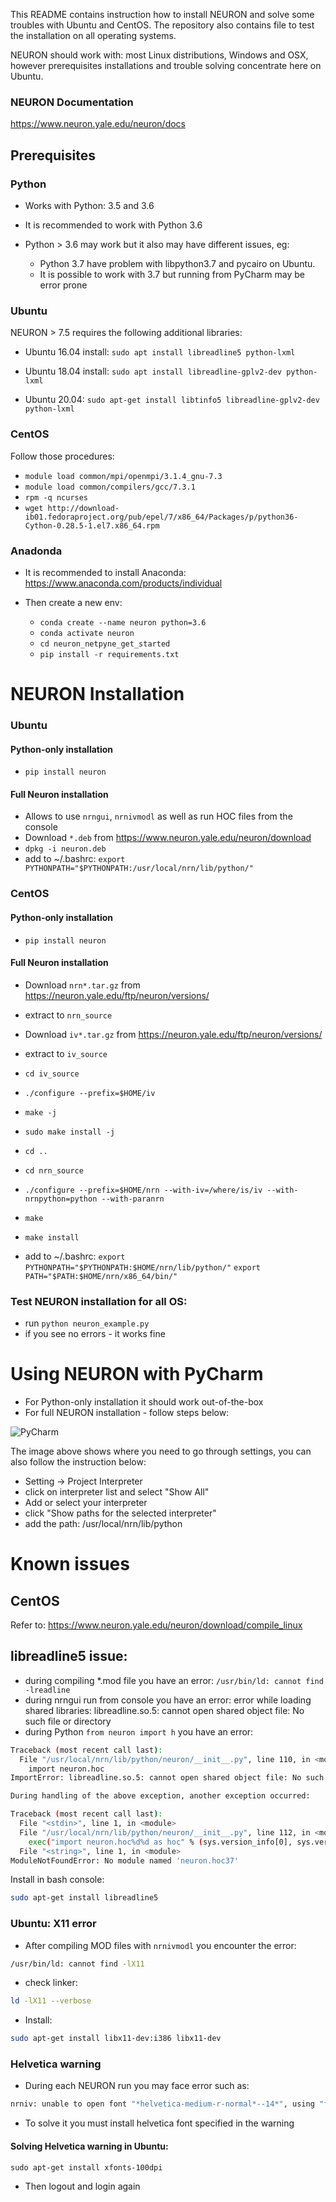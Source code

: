 This README contains instruction how to install NEURON and solve some troubles with Ubuntu and CentOS.
The repository also contains file to test the installation on all operating systems.

NEURON should work with: most Linux distributions, Windows and OSX, however prerequisites 
installations and trouble solving concentrate here on Ubuntu.

### NEURON Documentation
https://www.neuron.yale.edu/neuron/docs

## Prerequisites

### Python

* Works with Python: 3.5 and 3.6 
* It is recommended to work with Python 3.6

* Python > 3.6 may work but it also may have different issues, eg: 
  * Python 3.7 have problem with libpython3.7 and pycairo on Ubuntu. 
  * It is possible to work with 3.7 but running from PyCharm may be error prone

### Ubuntu
NEURON > 7.5 requires the following additional libraries:
* Ubuntu 16.04 install:
  `sudo apt install libreadline5 python-lxml`

* Ubuntu 18.04 install:
  `sudo apt install libreadline-gplv2-dev python-lxml`
 
* Ubuntu 20.04:
  `sudo apt-get install libtinfo5 libreadline-gplv2-dev python-lxml`

### CentOS
Follow those procedures:
* `module load common/mpi/openmpi/3.1.4_gnu-7.3`
* `module load common/compilers/gcc/7.3.1`
* `rpm -q ncurses`
* `wget http://download-ib01.fedoraproject.org/pub/epel/7/x86_64/Packages/p/python36-Cython-0.28.5-1.el7.x86_64.rpm`

### Anadonda

* It is recommended to install Anaconda: https://www.anaconda.com/products/individual

* Then create a new env:
  * `conda create --name neuron python=3.6`
  * `conda activate neuron`
  * `cd neuron_netpyne_get_started`
  * `pip install -r requirements.txt`

# NEURON Installation

### Ubuntu

#### Python-only installation
* `pip install neuron`

#### Full Neuron installation
* Allows to use `nrngui`, `nrnivmodl` as well as run HOC files from the console
* Download `*.deb` from https://www.neuron.yale.edu/neuron/download
* `dpkg -i neuron.deb`
* add to ~/.bashrc: 
`export PYTHONPATH="$PYTHONPATH:/usr/local/nrn/lib/python/"`

### CentOS

#### Python-only installation
* `pip install neuron`

#### Full Neuron installation
* Download `nrn*.tar.gz` from https://neuron.yale.edu/ftp/neuron/versions/
* extract to `nrn_source`
* Download `iv*.tar.gz` from https://neuron.yale.edu/ftp/neuron/versions/
* extract to `iv_source`
* `cd iv_source`
* `./configure --prefix=$HOME/iv`
* `make -j`
* `sudo make install -j`
* `cd ..`

* `cd nrn_source`
* `./configure --prefix=$HOME/nrn --with-iv=/where/is/iv --with-nrnpython=python --with-paranrn`
* `make`
* `make install`
* add to ~/.bashrc: 
`export PYTHONPATH="$PYTHONPATH:$HOME/nrn/lib/python/"`
`export PATH="$PATH:$HOME/nrn/x86_64/bin/"`

### Test NEURON installation for all OS:
  * run `python neuron_example.py`
  * if you see no errors - it works fine

# Using NEURON with PyCharm
* For Python-only installation it should work out-of-the-box
* For full NEURON installation - follow steps below:

![PyCharm](add_path_to_pycharm.png)

The image above shows where you need to go through settings, you can also follow the instruction below: 
  * Setting -> Project Interpreter
  * click on interpreter list and select "Show All"
  * Add or select your interpreter 
  * click "Show paths for the selected interpreter"
  * add the path: /usr/local/nrn/lib/python

# Known issues

## CentOS 
Refer to: https://www.neuron.yale.edu/neuron/download/compile_linux

## libreadline5 issue:
  * during compiling *.mod file you have an error: `/usr/bin/ld: cannot find -lreadline`
  * during nrngui run from console you have an error: error while loading shared libraries: libreadline.so.5: cannot open shared object file: No such file or directory
  * during Python `from neuron import h` you have an error:
  ```bash
  Traceback (most recent call last):
    File "/usr/local/nrn/lib/python/neuron/__init__.py", line 110, in <module>
      import neuron.hoc
  ImportError: libreadline.so.5: cannot open shared object file: No such file or directory

  During handling of the above exception, another exception occurred:

  Traceback (most recent call last):
    File "<stdin>", line 1, in <module>
    File "/usr/local/nrn/lib/python/neuron/__init__.py", line 112, in <module>
      exec("import neuron.hoc%d%d as hoc" % (sys.version_info[0], sys.version_info[1]))
    File "<string>", line 1, in <module>
  ModuleNotFoundError: No module named 'neuron.hoc37'
  ```
  
  Install in bash console:
  ```bash
  sudo apt-get install libreadline5
  ```

### Ubuntu: X11 error
  * After compiling MOD files with `nrnivmodl` you encounter the error:
  ```bash
  /usr/bin/ld: cannot find -lX11
  ```
  * check linker:
  ```bash
  ld -lX11 --verbose
  ```
  
  * Install:
  ```bash
  sudo apt-get install libx11-dev:i386 libx11-dev
  ```
  
### Helvetica warning
  * During each NEURON run you may face error such as: 
  ```bash
  nrniv: unable to open font "*helvetica-medium-r-normal*--14*", using "fixed"
  ```
  
  * To solve it you must install helvetica font specified in the warning
  
#### Solving Helvetica warning in Ubuntu:
  ```
  sudo apt-get install xfonts-100dpi
  ```
  * Then logout and login again
